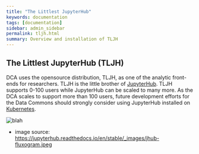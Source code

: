 ```yaml
---
title: "The Littlest JupyterHub"
keywords: documentation
tags: [documentation]
sidebar: admin_sidebar
permalink: tljh.html
summary: Overview and installation of TLJH
---
```


## The Littlest JupyterHub (TLJH)
DCA uses the opensource distribution, TLJH, as one of the analytic front-ends for researchers.  TLJH is the little brother of [JupyterHub](https://jupyterhub.readthedocs.io/en/stable/).  TLJH supports 0-100 users while JupyterHub can be scaled to many more.  As the DCA scales to support more than 100 users, future development efforts for the Data Commons should strongly consider using JupyterHub installed on [Kubernetes](http://z2jh.jupyter.org/en/latest/#).

![blah](/data-commons/images/jhub-fluxogram.jpeg)
* image source: https://jupyterhub.readthedocs.io/en/stable/_images/jhub-fluxogram.jpeg

